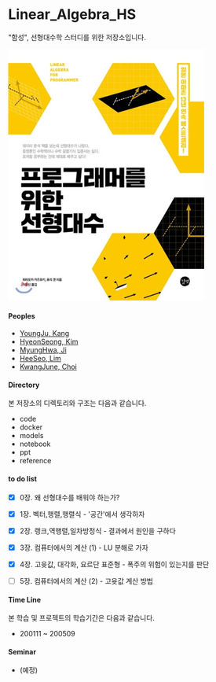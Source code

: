 # Linear_Algebra_HS
"함성", 선형대수학 스터디를 위한 저장소입니다.



![프로그래머를 위한 선형대수](./reference/unnamed.jpg)



#### Peoples
+ [YoungJu, Kang](https://github.com/kyj0920)
+ [HyeonSeong, Kim](https://github.com/khs070911)
+ [MyungHwa, Ji](https://github.com/star6973)
+ [HeeSeo, Lim](https://github.com/limhs1)
+ [KwangJune, Choi](https://github.com/kwangjunechoi7)


#### Directory
본 저장소의 디렉토리와 구조는 다음과 같습니다.
- code
- docker
- models
- notebook
- ppt
- reference


#### to do list
- [x] 0장. 왜 선형대수를 배워야 하는가?
- [x] 1장. 벡터,행렬,행렬식 - '공간'에서 생각하자
- [x] 2장. 랭크,역행렬,일차방정식 - 결과에서 원인을 구하다
- [x] 3장. 컴퓨터에서의 계산 (1) - LU 분해로 가자
- [x] 4장. 고윳값, 대각화, 요르단 표준형 - 폭주의 위험이 있는지를 판단
- [ ] 5장. 컴퓨터에서의 계산 (2) - 고윳값 계산 방법


#### Time Line
본 학습 및 프로젝트의 학습기간은 다음과 같습니다.
  - 200111 ~ 200509


#### Seminar
- (예정)
